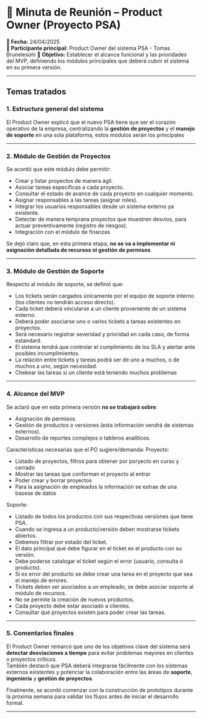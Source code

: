 # 📝 Minuta de Reunión – Product Owner (Proyecto PSA)

**📅 Fecha:** 24/04/2025  
**👤 Participante principal:** Product Owner del sistema PSA - Tomas Brunelesohi
**🎯 Objetivo:** Establecer el alcance funcional y las prioridades del MVP, definiendo los módulos principales que deberá cubrir el sistema en su primera versión.

---

## Temas tratados

### 1. Estructura general del sistema

El Product Owner explicó que el nuevo PSA tiene que ser el corazón operativo de la empresa, centralizando la **gestión de proyectos** y el **manejo de soporte** en una sola plataforma, estos módulos serán los principales

---

### 2. Módulo de Gestión de Proyectos

Se acordó que este módulo debe permitir:

- Crear y listar proyectos de manera ágil.
- Asociar tareas específicas a cada proyecto.
- Consultar el estado de avance de cada proyecto en cualquier momento.
- Asignar responsables a las tareas (asignar roles).
- Integrar los usuarios responsables desde un sistema externo ya existente.
- Detectar de manera temprana proyectos que muestren desvíos, para actuar preventivamente (registro de riesgos).
- Integración con el módulo de finanzas

Se dejó claro que, en esta primera etapa, **no se va a implementar ni asignación detallada de recursos ni gestión de permisos**.

---

### 3. Módulo de Gestión de Soporte

Respecto al módulo de soporte, se definió que:

- Los tickets serán cargados únicamente por el equipo de soporte interno (los clientes no tendrán acceso directo).
- Cada ticket deberá vincularse a un cliente proveniente de un sistema externo.
- Deberá poder asociarse uno o varios tickets a tareas existentes en proyectos.
- Será necesario registrar severidad y prioridad en cada caso, de forma estandard.
- El sistema tendrá que controlar el cumplimiento de los SLA y alertar ante posibles incumplimientos.
- La relación entre tickets y tareas podrá ser de uno a muchos, o de muchos a uno, según necesidad.
- Chekear las tareas si un cliente está teniendo muchos problemas

---

### 4. Alcance del MVP

Se aclaró que en esta primera versión **no se trabajará sobre**:

- Asignación de permisos.
- Gestión de productos o versiones (esta información vendrá de sistemas externos).
- Desarrollo de reportes complejos o tableros analíticos.

Caracteristicas necesarias que el PO sugiere/demanda:
Proyecto:

- Listado de proyectos, filtros para obtener por poryecto en curso y cerrado
- Mostrar las tareas que conforman el proyecto al entrar
- Poder crear y borrar proyectos
- Para la asignación de empleados la información se extrae de una basese de datos

Soporte:

- Listado de todos los productos con sus respectivas versiones que tiene PSA.
- Cuando se ingresa a un producto/versión deben mostrarse tickets abiertos.
- Debemos filtrar por estado del ticket.
- El dato principal que debe figurar en el ticket es el producto con su versión.
- Debe poderse catalogar el ticket según el error (usuario, consulta ó producto).
- Si es error del producto se debe crear una tarea en el proyecto que sea el manejo de errores.
- Tickets deben ser asociados a un empleado, se debe asociar soporte al módulo de recursos.
- No se permite la creación de nuevos productos.
- Cada proyecto debe estar asociado a clientes.
- Consultar qué proyectos existen para poder crear las tareas.

---

### 5. Comentarios finales

El Product Owner remarcó que uno de los objetivos clave del sistema será **detectar desviaciones a tiempo** para evitar problemas mayores en clientes o proyectos críticos.  
También destacó que PSA deberá integrarse fácilmente con los sistemas externos existentes y potenciar la colaboración entre las áreas de **soporte**, **ingeniería** y **gestión de proyectos**.

Finalmente, se acordó comenzar con la construcción de prototipos durante la próxima semana para validar los flujos antes de iniciar el desarrollo formal.

---
